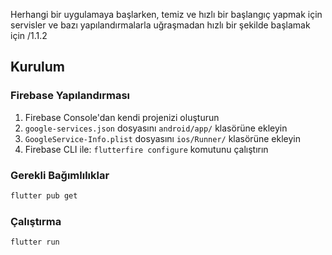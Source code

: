 Herhangi bir uygulamaya başlarken, temiz ve hızlı bir başlangıç yapmak için servisler ve bazı yapılandırmalarla uğraşmadan hızlı bir şekilde başlamak için
/1.1.2





## Kurulum

### Firebase Yapılandırması
1. Firebase Console'dan kendi projenizi oluşturun
2. `google-services.json` dosyasını `android/app/` klasörüne ekleyin
3. `GoogleService-Info.plist` dosyasını `ios/Runner/` klasörüne ekleyin
4. Firebase CLI ile: `flutterfire configure` komutunu çalıştırın

### Gerekli Bağımlılıklar
```bash
flutter pub get
```

### Çalıştırma
```bash
flutter run
```